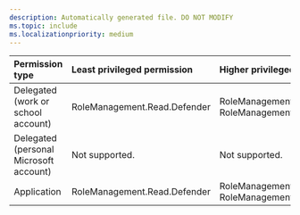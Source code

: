 ```yaml
---
description: Automatically generated file. DO NOT MODIFY
ms.topic: include
ms.localizationpriority: medium
---
```


|Permission type|Least privileged permission|Higher privileged permissions|
|:---|:---|:---|
|Delegated (work or school account)|RoleManagement.Read.Defender|RoleManagement.Read.All, RoleManagement.ReadWrite.Defender|
|Delegated (personal Microsoft account)|Not supported.|Not supported.|
|Application|RoleManagement.Read.Defender|RoleManagement.Read.All, RoleManagement.ReadWrite.Defender|

